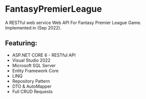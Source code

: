 # FantasyPremierLeague

A RESTful web service Web API For Fantasy Premier League Game. Implemented in (Sep 2022).

## Featuring:

- ASP.NET CORE 6 - RESTful API
- Visual Studio 2022
- Microsoft SQL Server
- Entity Framework Core
- LINQ
- Repository Pattern
- DTO & AutoMapper
- Full CRUD Requests

